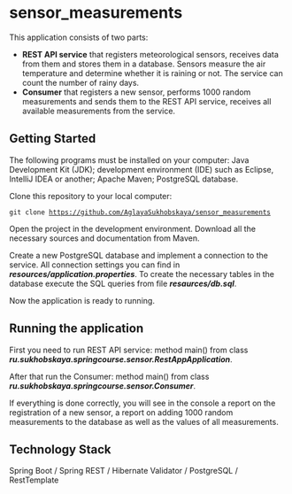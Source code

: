 # sensor_measurements
This application consists of two parts:
+ **REST API service** that registers meteorological sensors, receives data from them and stores them in a database. Sensors measure the air temperature and determine whether it is raining or not. The service can count the number of rainy days.
+ **Сonsumer** that registers a new sensor, performs 1000 random measurements and sends them to the REST API service, receives all available measurements from the service.

## Getting Started
The following programs must be installed on your computer:
 Java Development Kit (JDK);
 development environment (IDE) such as Eclipse, IntelliJ IDEA or another;
 Apache Maven;
 PostgreSQL database.

Clone this repository to your local computer:

<code>git clone https://github.com/AglayaSukhobskaya/sensor_measurements</code>

Open the project in the development environment.
Download all the necessary sources and documentation from Maven.

Create a new PostgreSQL database and implement a connection to the service. All connection settings you can find in ***resources/application.properties***.
To create the necessary tables in the database execute the SQL queries from file ***resaurces/db.sql***.

Now the application is ready to running.

## Running the application
First you need to run REST API service: method main() from class ***ru.sukhobskaya.springcourse.sensor.RestAppApplication***.

After that run the Consumer: method main() from class ***ru.sukhobskaya.springcourse.sensor.Consumer***.

If everything is done correctly, you will see in the console a report on the registration of a new sensor, a report on adding 1000 random measurements to the database as well as the values of all measurements.

## Technology Stack
Spring Boot / Spring REST / Hibernate Validator / PostgreSQL / RestTemplate


